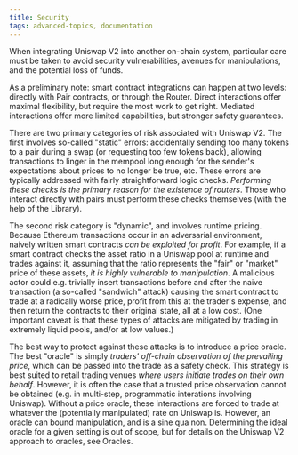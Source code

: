```yaml
---
title: Security
tags: advanced-topics, documentation
---
```


When integrating Uniswap V2 into another on-chain system, particular care must be taken to avoid security vulnerabilities, avenues for manipulations, and the potential loss of funds.

As a preliminary note: smart contract integrations can happen at two levels: directly with <Link to='/docs/v2/smart-contracts/pair'>Pair</Link> contracts, or through the <Link to='/docs/v2/smart-contracts/router'>Router</Link>. Direct interactions offer maximal flexibility, but require the most work to get right. Mediated interactions offer more limited capabilities, but stronger safety guarantees.

There are two primary categories of risk associated with Uniswap V2. The first involves so-called "static" errors: accidentally sending too many tokens to a pair during a swap (or requesting too few tokens back), allowing transactions to linger in the mempool long enough for the sender's expectations about prices to no longer be true, etc. These errors are typically addressed with fairly straightforward logic checks. _Performing these checks is the primary reason for the existence of routers_. Those who interact directly with pairs must perform these checks themselves (with the help of the <Link to='/docs/v2/smart-contracts/library'>Library</Link>).

The second risk category is "dynamic", and involves runtime pricing. Because Ethereum transactions occur in an adversarial environment, naively written smart contracts _can be exploited for profit_. For example, if a smart contract checks the asset ratio in a Uniswap pool at runtime and trades against it, assuming that the ratio represents the "fair" or "market" price of these assets, _it is highly vulnerable to manipulation_. A malicious actor could e.g. trivially insert transactions before and after the naive transaction (a so-called "sandwich" attack) causing the smart contract to trade at a radically worse price, profit from this at the trader's expense, and then return the contracts to their original state, all at a low cost. (One important caveat is that these types of attacks are mitigated by trading in extremely liquid pools, and/or at low values.)

The best way to protect against these attacks is to introduce a price oracle. The best "oracle" is simply _traders' off-chain observation of the prevailing price_, which can be passed into the trade as a safety check. This strategy is best suited to retail trading venues _where users initiate trades on their own behalf_. However, it is often the case that a trusted price observation cannot be obtained (e.g. in multi-step, programmatic interations involving Uniswap). Without a price oracle, these interactions are forced to trade at whatever the (potentially manipulated) rate on Uniswap is. However, an oracle can bound manipulation, and is a sine qua non. Determining the ideal oracle for a given setting is out of scope, but for details on the Uniswap V2 approach to oracles, see <Link to='/docs/v2/guides/oracles'>Oracles</Link>.
